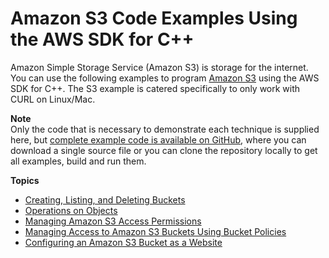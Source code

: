 # Amazon S3 Code Examples Using the AWS SDK for C\+\+<a name="examples-s3"></a>

Amazon Simple Storage Service \(Amazon S3\) is storage for the internet\. You can use the following examples to program [Amazon S3](https://aws.amazon.com/s3) using the AWS SDK for C\+\+\. The S3 example is catered specifically to only work with CURL on Linux/Mac\.

**Note**  
Only the code that is necessary to demonstrate each technique is supplied here, but [complete example code is available on GitHub](https://github.com/awsdocs/aws-doc-sdk-examples/tree/master/cpp), where you can download a single source file or you can clone the repository locally to get all examples, build and run them\.

**Topics**
+ [Creating, Listing, and Deleting Buckets](examples-s3-buckets.md)
+ [Operations on Objects](examples-s3-objects.md)
+ [Managing Amazon S3 Access Permissions](examples-s3-access-permissions.md)
+ [Managing Access to Amazon S3 Buckets Using Bucket Policies](examples-s3-bucket-policies.md)
+ [Configuring an Amazon S3 Bucket as a Website](examples-s3-website-configuration.md)